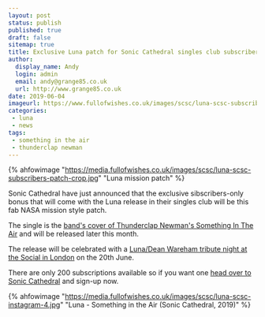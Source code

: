```yaml
---
layout: post
status: publish
published: true
draft: false
sitemap: true
title: Exclusive Luna patch for Sonic Cathedral singles club subscribers
author:
  display_name: Andy
  login: admin
  email: andy@grange85.co.uk
  url: http://www.grange85.co.uk
date: 2019-06-04
imageurl: https://www.fullofwishes.co.uk/images/scsc/luna-scsc-subscribers-patch-crop.jpg
categories:
 - luna
 - news
tags:
 - something in the air
 - thunderclap newman
---
```

{% ahfowimage "https://media.fullofwishes.co.uk/images/scsc/luna-scsc-subscribers-patch-crop.jpg" "Luna mission patch" %}

Sonic Cathedral have just announced that the exclusive sibscribers-only bonus that will come with the Luna release in their singles club will be this fab NASA mission style patch.

The single is the [band's cover of Thunderclap Newman's Something In The Air](/2019/05/16/new-luna-single-sonic-cathedral-singles-club/) and will be released later this month.

The release will be celebrated with a [Luna/Dean Wareham tribute night at the Social in London](/2019/05/21/luna-dean-wareham-tribute-night-in-london/) on the 20th June. 

There are only 200 subscriptions available so if you want one [head over to Sonic Cathedral](http://www.soniccathedral.co.uk/singlesclub/) and sign-up now.

{% ahfowimage "https://media.fullofwishes.co.uk/images/scsc/luna-scsc-instagram-4.jpg" "Luna - Something in the Air (Sonic Cathedral, 2019)" %}



